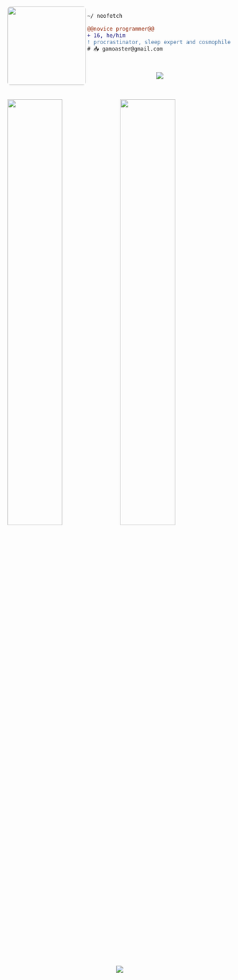 <img align="left" height="176" src="e8ff91239bc5d95a02386c156a83659b.jpg" style="border-radius: 6px"/>

```diff
~/ neofetch

@@novice programmer@@
+ 16, he/him 
! procrastinator, sleep expert and cosmophile
# 📥 gamoaster@gmail.com

```
<br>
<p align="center">
  <a href="https://skillicons.dev">
    <img src="https://skillicons.dev/icons?i=python,golang,vscode,androidstudio,rust,php,cpp,nodejs,sass,redux" />
  </a>
</p>
<br>

<p align="left">
  <img width="49.5%" src="https://github-readme-stats.vercel.app/api?username=ISROHarsh&show_icons=true&theme=midnight-purple&hide_border=true" />
    <img width="49.5%" src="https://github-readme-streak-stats.herokuapp.com/?user=ISROHarsh&theme=midnight-purple&hide_border=true" />
  </a>
</p>

<p align="center">
	<img src="https://lanyard-profile-readme.vercel.app/api/737912201981067314?hideTimestamp=true&hideBadges=true"/>
</p>
